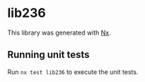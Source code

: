 # lib236

This library was generated with [Nx](https://nx.dev).

## Running unit tests

Run `nx test lib236` to execute the unit tests.
